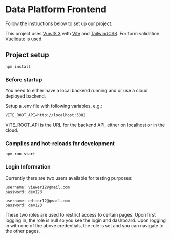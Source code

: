 # Data Platform Frontend

Follow the instructions below to set up our project.

This project uses [VueJS 3](https://vuejs.org/) with [Vite](https://vitejs.dev/) and [TailwindCSS](https://tailwindcss.com/).
For form validation [Vuelidate](https://vuelidate-next.netlify.app/) is used.

## Project setup

    npm install

### Before startup

You need to either have a local backend running and or use a cloud deployed backend.

Setup a .env file with following variables, e.g.:

    VITE_ROOT_API=http://localhost:3002

VITE_ROOT_API is the URL for the backend API, either on localhost or in the cloud.

### Compiles and hot-reloads for development

    npm run start

### Login Information

Currently there are two users available for testing purposes:

    username: viewer12@gmail.com
    password: dev123

    username: editor12@gmail.com
    password: dev123

These two roles are used to restrict access to certain pages. Upon first logging in, the role is null so you see the login and dashboard. Upon logging
in with one of the above credentials, the role is set and you can navigate to the other pages.
